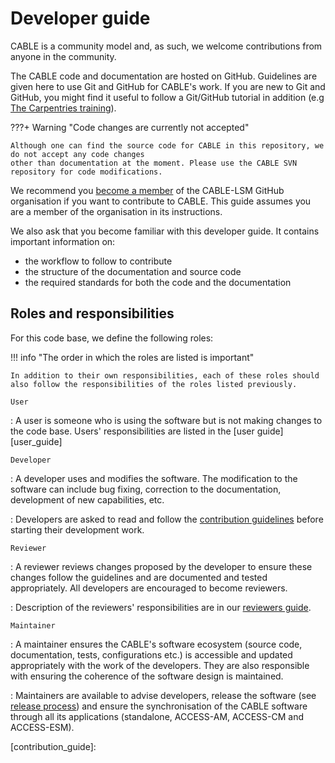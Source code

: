 # Developer guide

CABLE is a community model and, as such, we welcome contributions from anyone in the community.

The CABLE code and documentation are hosted on GitHub. Guidelines are given here to use Git and GitHub for CABLE's work. If you are new to Git and GitHub, you might find it useful to follow a Git/GitHub tutorial in addition (e.g [The Carpentries training][sc-git]).

???+ Warning "Code changes are currently not accepted"

    Although one can find the source code for CABLE in this repository, we do not accept any code changes
    other than documentation at the moment. Please use the CABLE SVN repository for code modifications.
    
We recommend you [become a member][cable-lsm-join] of the CABLE-LSM GitHub organisation if you want to contribute to CABLE. This guide assumes you are a member of the organisation in its instructions.

We also ask that you become familiar with this developer guide. It contains important information on:

- the workflow to follow to contribute
- the structure of the documentation and source code
- the required standards for both the code and the documentation

## Roles and responsibilities

For this code base, we define the following roles:

!!! info "The order in which the roles are listed is important"

    In addition to their own responsibilities, each of these roles should also follow the responsibilities of the roles listed previously.

`User`

:    A user is someone who is using the software but is not making changes to the code base. Users' responsibilities are listed in the [user guide][user_guide]


`Developer`

:    A developer uses and modifies the software. The modification to the software can include bug fixing, correction to the documentation, development of new capabilities, etc.

:    Developers are asked to read and follow the [contribution guidelines](contribution_guide.md) before starting their development work.

`Reviewer`

:    A reviewer reviews changes proposed by the developer to ensure these changes follow the guidelines and are documented and tested appropriately. All developers are encouraged to become reviewers.

:    Description of the reviewers' responsibilities are in our [reviewers guide](review_guide.md).

`Maintainer`

:    A maintainer ensures the CABLE's software ecosystem (source code, documentation, tests, configurations etc.) is accessible and updated appropriately with the work of the developers. They are also responsible with ensuring the coherence of the software design is maintained.

:    Maintainers are available to advise developers, release the software (see [release process](release_process.md)) and ensure the synchronisation of the CABLE software through all its applications (standalone, ACCESS-AM, ACCESS-CM and ACCESS-ESM).



[cable-lsm-join]: https://github.com/CABLE-LSM/CABLE/issues/110
[sc-git]: https://swcarpentry.github.io/git-novice/index.html
[contribution_guide]: 